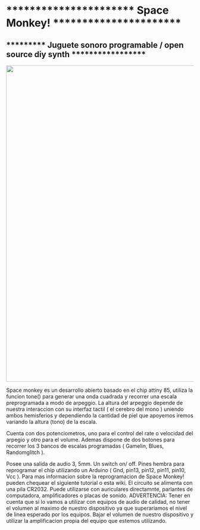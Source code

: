 # ********************** Space Monkey! **********************
## ********* Juguete sonoro programable / open source diy synth *****************

<p align="center"> <img src="https://raw.githubusercontent.com/marsfactory/spacemonkey/master/Images%2C%20manuals%2C%20etc/g9118-4-3-1.png" width="850"/> </p>

Space monkey es un desarrollo abierto basado en el chip attiny 85, utiliza la funcion tone() para generar una onda cuadrada y recorrer 
una escala preprogramada a modo de arpeggio. La altura del arpeggio depende de nuestra interaccion con su interfaz tactil ( el cerebro 
del mono ) uniendo ambos hemisferios y dependiendo la cantidad de piel que apoyemos iremos variando la altura (tono) de la escala.


Cuenta con dos potenciometros, uno para el control del rate o velocidad del arpegio y otro para el volume. Ademas dispone de dos 
botones para recorrer los 3 bancos de escalas programadas ( Gamelin, Blues, Randomglitch ). 


Posee una salida de audio 3, 5mm. Un switch on/ off. Pines hembra para reprogramar el chip utilizando un Arduino ( Gnd, pin13, pin12, pin11, pin10, Vcc ). Para mas informacion sobre la reprogramacion de Space Monkey! pueden chequear el siguiente tutorial o esta wiki. 
El circuito se alimenta con una pila CR2032. Puede utilizarse con auriculares directamnte, parlantes de computadora, amplificadores o  placas de sonido. 
ADVERTENCIA: Tener en cuenta que si lo vamos a utilizar con equipos de audio de calidad, no tener el volumen al maximo de nuestro dispositivo ya que superariamos el nivel de linea esperado por los equipos. Bajar el volumen de nuestro dispositivo y utilizar la amplificacion propia del equipo que estemos utilizando. 
